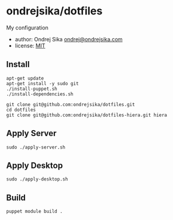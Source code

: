 # ondrejsika/dotfiles

My configuration

- author: Ondrej Sika <ondrej@ondrejsika.com>
- license: [MIT](https://ondrejsika.com/license/mit.txt)

## Install

```
apt-get update
apt-get install -y sudo git
./install-puppet.sh
./install-dependencies.sh

git clone git@github.com:ondrejsika/dotfiles.git
cd dotfiles
git clone git@github.com:ondrejsika/dotfiles-hiera.git hiera
```

## Apply Server

```
sudo ./apply-server.sh
```

## Apply Desktop

```
sudo ./apply-desktop.sh
```

## Build

```
puppet module build .
```

